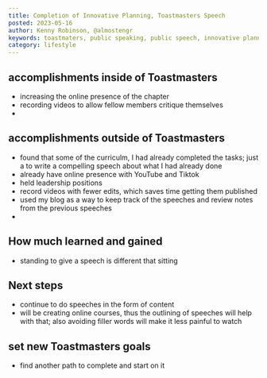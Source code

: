 ```yaml
---
title: Completion of Innovative Planning, Toastmasters Speech
posted: 2023-05-16
author: Kenny Robinson, @almostengr
keywords: toastmaters, public speaking, public speech, innovative planning, tower toastmasters
category: lifestyle
---
```


## accomplishments inside of Toastmasters

* increasing the online presence of the chapter
* recording videos to allow fellow members critique themselves
* 

## accomplishments outside of Toastmasters

* found that some of the curriculm, I had already completed the tasks; just a to write a compelling speech about what I had already done
* already have online presence with YouTube and Tiktok
* held leadership positions
* record videos with fewer edits, which saves time getting them published
* used my blog as a way to keep track of the speeches and review notes from the previous speeches
* 

## How much learned and gained

* standing to give a speech is different that sitting


## Next steps

* continue to do speeches in the form of content
* will be creating online courses, thus the outlining of speeches will help with that; also avoiding filler words will make it less painful to watch



## set new Toastmasters goals

* find another path to complete and start on it
